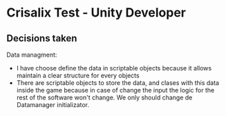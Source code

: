 # Crisalix Test - Unity Developer

## Decisions taken

Data managment:
 * I have choose define the data in scriptable objects because it allows maintain a clear structure for every objects
 * There are scriptable objects to store the data, and clases with this data inside the game because in case of change the input the logic for the rest of the software won't change. We only should change de Datamanager initializator.
 
 

